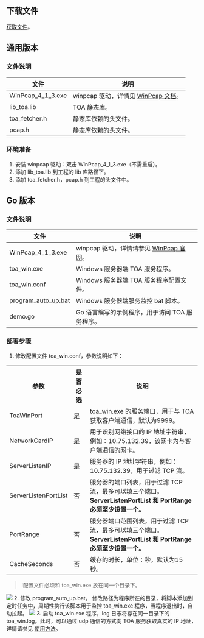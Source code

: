 ## 下载文件
[获取文件](https://main.qcloudimg.com/raw/037dee0e98e30eb15055645ff0a48694.zip)。

## 通用版本
### 文件说明

| 文件              | 说明                                                         |
| ----------------- | ------------------------------------------------------------ |
| WinPcap_4_1_3.exe | winpcap 驱动，详情见 [WinPcap 文档](https://www.winpcap.org/)。 |
| lib_toa.lib       | TOA 静态库。                                                    |
| toa_fetcher.h     | 静态库依赖的头文件。                                           |
| pcap.h            | 静态库依赖的头文件。                                           |

### 环境准备
1. 安装 winpcap 驱动：双击 WinPcap_4_1_3.exe（不需重启）。
2. 添加 lib_toa.lib 到工程的 lib 库路径下。
3. 添加 toa_fetcher.h，pcap.h 到工程的头文件中。

## Go 版本
### 文件说明

| 文件                | 说明                                                         |
| ------------------- | ------------------------------------------------------------ |
| WinPcap_4_1_3.exe   | winpcap 驱动，详情请参见 [WinPcap 官网](https://www.winpcap.org/)。 |
| toa_win.exe         | Windows 服务器端 TOA 服务程序。                                   |
| toa_win.conf        | Windows 服务器端 TOA 服务程序配置文件。                           |
| program_auto_up.bat | Windows 服务器端服务监控 bat 脚本。                               |
| demo.go             | Go 语言编写的示例程序，用于访问 TOA 服务程序。                    |

### 部署步骤
1. 修改配置文件 toa_win.conf，参数说明如下：
<table>
<tr>
<th>参数</th><th>是否必选</th><th>说明</th>
</tr>
<tr>
<td>ToaWinPort</td><td>是</td><td>toa_win.exe 的服务端口，用于与 TOA 获取客户端通信，默认为9999。</td>
</tr>
<tr>
<td>NetworkCardIP</td><td>是</td><td>用于识别网络接口的 IP 地址字符串，例如：10.75.132.39，该网卡为与客户端通信的网卡。</td>
</tr>
<tr>
<td>ServerListenIP</td><td>是</td><td>服务器的 IP 地址字符串，例如：10.75.132.39，用于过滤 TCP 流。</td>
</tr>
<tr>
<td>ServerListenPortList</td><td>否</td><td>服务器的端口列表，用于过滤 TCP 流，最多可以填三个端口。<br><b>ServerListenPortList 和 PortRange 必须至少设置一个。</b></td>
</tr>
<tr>
<td>PortRange</td><td>否</td><td>服务器端口范围列表，用于过滤 TCP 流，最多可以填三个端口。<br><b>ServerListenPortList 和 PortRange 必须至少设置一个。</b></td>
</tr>
<tr>
<td>CacheSeconds</td><td>否</td><td>缓存的时长，单位：秒，默认为15秒。</td>
</tr>
</table>

 >!配置文件必须和 toa_win.exe 放在同一个目录下。
 
 ![](https://main.qcloudimg.com/raw/d53c1cb161f45c9ad75789ac1c832af6.png)
2. 修改 program_auto_up.bat。
修改路径为程序所在的目录，将脚本添加到定时任务中，周期性执行该脚本用于监控 toa_win.exe 程序，当程序退出时，自动拉起。
![](https://main.qcloudimg.com/raw/046bbd4282aa51f85baa6879de8586d4.png)
3. 启动 toa_win.exe 程序，log 日志将存在同一目录下的 toa_win.log。此时，可以通过 udp 通信的方式向 TOA 服务获取真实的 IP 地址，详情请参见 [使用方法](https://cloud.tencent.com/document/product/608/17670)。
